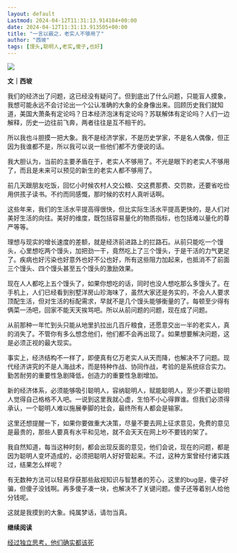 ```yaml
---
layout: default
Lastmod: 2024-04-12T11:31:13.914104+00:00
date: 2024-04-12T11:31:13.913505+00:00
title: "一言以蔽之，老实人不够用了"
author: "西坡"
tags: [馒头,聪明人,老实,傻子,也好]
---
```


![](https://images.weserv.nl/?url=https%3A//mmbiz.qpic.cn/sz_mmbiz_jpg/2QDH9FK1EoBtMoQzwE68icEMR4xibuaeWZ8b5BWjrvibox7BTygnhfwe6VxQ3r2nBrahcXoUq5pg3c45qxlIpDkicQ/640%3Fwx_fmt%3Djpeg%26from%3Dappmsg)

**文｜西坡**

我们的经济出了问题，这已经没有疑问了。但到底出了什么问题，只能盲人摸象，我想可能永远不会讨论出一个公认准确的大象的全身像出来。回顾历史我们就知道，美国大萧条有定论吗？日本经济泡沫有定论吗？苏联解体有定论吗？人们一边解释，历史一边往前飞奔，两者往往是互不相干的。

所以我也斗胆摸一把大象。我不是经济学家，不是历史学家，不是名人偶像，但正因为我谁都不是，所以我可以说一些他们都不方便说的话。

我大胆认为，当前的主要矛盾在于，老实人不够用了。不光是眼下的老实人不够用了，而且是未来可以预见的新生的老实人都不够用了。

前几天跟朋友吃饭，回忆小时候农村人交公粮、交这费那费、交罚款，还要省吃俭用供孩子读书。不约而同感慨，那时候的农村人真听话啊。

这些年来，我们的生活水平提高得很快，但比实际生活水平提高更快的，是人们对美好生活的向往。美好的维度，既包括容易量化的物质指标，也包括难以量化的尊严等等。

理想与现实的增长速度的差额，就是经济前进路上的拦路石。从前只能吃一个馒头，心里想吃两个馒头，加把劲一干，竟然吃上了三个馒头，于是干活的力气更足了。疾病也好污染也好意外也好不公也好，所有这些阻力加起来，也抵消不了前面三个馒头、四个馒头甚至五个馒头的激励效果。

现在人人都吃上五个馒头了，如果你想吃的话，同时也没人想吃那么多馒头了。在手机上，人们已经看到别墅洋房山珍海味了，虽然大家还是务实的，不会人人要求顶配生活，但对生活的标配需求，早就不是几个馒头能够衡量的了。每顿至少得有俩菜一汤吧，回家不能天天挨骂吧。所以从前问题的问题，现在成了问题。

从前那种一年忙到头只能从地里扒拉出几百斤粮食，还愿意交出一半的老实人，真的消失了。不管你有多么想念他们，他们都不会再出现了。如果想要解决问题，这是必须正视的最大现实。

事实上，经济结构不一样了，即便真有亿万老实人从天而降，也解决不了问题。现代经济讲究的不是人海战术，而是特种作战、协同作战，考验的是系统综合实力。勤苦耐劳的重要性急剧降低，创造力的重要性急剧增加。

新的经济体系，必须能够吸引聪明人，容纳聪明人，赋能聪明人，至少不要让聪明人觉得自己格格不入吧。一说到这里我就心虚，生怕不小心得罪谁。但我们必须得承认，一个聪明人难以施展拳脚的社会，最终所有人都会是输家。

这里还想提醒一下，如果你要做重大决策，尽量不要去网上征求意见，免费的意见是最贵的，那些人要真有水平和见地，就不会天天在网上吵不要钱的架了。

我自然知道，每当这种时刻，都会出现反面的意见，他们会说，现在的问题，都是因为聪明人变坏造成的，必须把聪明人好好管起来。不过，这种方案曾经付诸实践过，结果怎么样呢？

有无数种方法可以轻易俘获那些敌视知识与智慧者的芳心，这里的bug是，傻子好骗，但傻子没钱啊。再多傻子凑一块，也解决不了关键问题。傻子还等着别人给他分钱呢。

这就是我摸到的大象。纯属梦话，请勿当真。

**继续阅读**

[经过独立思考，他们确实都该死](http://mp.weixin.qq.com/s?__biz=Mzg3NDYzMjQ2Mw==&mid=2247511280&idx=1&sn=095c953dc085ec2b00a317f81348a6e3&chksm=cecf2890f9b8a186e2d8e972c3a9e00ec8c1a5d12d0c09bfc0ed2aa609069bc9f41a2f419d4f&scene=21#wechat_redirect)

